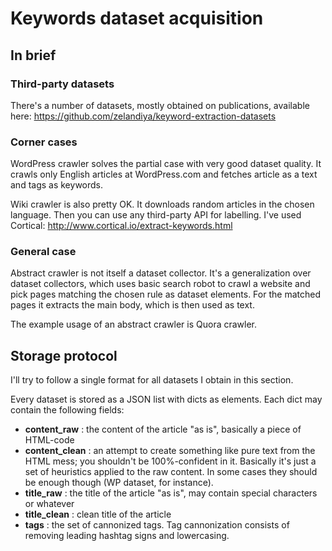 # Keywords dataset acquisition

## In brief

### Third-party datasets

There's a number of datasets, mostly obtained on publications, available here: https://github.com/zelandiya/keyword-extraction-datasets

### Corner cases

WordPress crawler solves the partial case with very good dataset quality. It crawls only English articles at WordPress.com and fetches article as a text and tags as keywords.

Wiki crawler is also pretty OK. It downloads random articles in the chosen language. Then you can use any third-party API for labelling. I've used Cortical: http://www.cortical.io/extract-keywords.html

### General case

Abstract crawler is not itself a dataset collector. It's a generalization over dataset collectors, which uses basic search robot to crawl a website and pick pages matching the chosen rule as dataset elements. For the matched pages it extracts the main body, which is then used as text.

The example usage of an abstract crawler is Quora crawler.

## Storage protocol

I'll try to follow a single format for all datasets I obtain in this section.

Every dataset is stored as a JSON list with dicts as elements. Each dict may contain the following fields:

 - **content_raw** : the content of the article "as is", basically a piece of HTML-code
 - **content_clean** : an attempt to create something like pure text from the HTML mess; you shouldn't be 100%-confident in it. Basically it's just a set of heuristics applied to the raw content. In some cases they should be enough though (WP dataset, for instance).
 - **title_raw** : the title of the article "as is", may contain special characters or whatever
 - **title_clean** : clean title of the article
 - **tags** : the set of cannonized tags. Tag cannonization consists of removing leading hashtag signs and lowercasing.


